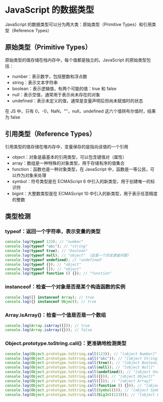 # JavaScript 的数据类型

JavaScript 的数据类型可以分为两大类：原始类型（Primitive Types）和引用类型（Reference Types）

## 原始类型（Primitive Types）

原始类型的值存储在栈内存中，每个值都是独立的。JavaScript 的原始类型包括：

- number：表示数字，包括整数和浮点数
- string：表示文本字符串
- boolean：表示逻辑值，有两个可能的值：true 和 false
- null：表示空值，通常用于表示尚未存在的对象
- undefined：表示未定义的值，通常是变量声明后但尚未赋值时的状态

在 JS 中，只有 0，-0，NaN，""，null，undefined 这六个值转布尔值时，结果为 false

## 引用类型（Reference Types）

引用类型的值存储在堆内存中，变量保存的是指向该值的一个引用

- object：对象是最基本的引用类型，可以包含键值对（属性）
- array：数组是一种特殊的对象类型，用于存储有序的值集合
- function：函数也是一种对象类型，在 JavaScript 中，函数是一等公民，可以作为对象来处理
- symbol：符号类型是在 ECMAScript 6 中引入的新类型，用于创建唯一的标识符
- bigint：大整数类型是在 ECMAScript 10 中引入的新类型，用于表示任意精度的整数

## 类型检测

### typeof：返回一个字符串，表示变量的类型

```js
console.log(typeof 123); // "number"
console.log(typeof "abc"); // "string"
console.log(typeof true); // "boolean"
console.log(typeof null); // "object" （这是一个历史遗留问题）
console.log(typeof undefined); // "undefined"
console.log(typeof {}); // "object"
console.log(typeof []); // "object"
console.log(typeof function () {}); // "function"
```

### instanceof：检查一个对象是否是某个构造函数的实例

```js
console.log([] instanceof Array); // true
console.log({} instanceof Object); // true
```

### Array.isArray()：检查一个值是否是一个数组

```js
console.log(Array.isArray([])); // true
console.log(Array.isArray({})); // false
```

### Object.prototype.toString.call()：更准确地检测类型

```js
console.log(Object.prototype.toString.call(123)); // "[object Number]"
console.log(Object.prototype.toString.call("abc")); // "[object String]"
console.log(Object.prototype.toString.call(true)); // "[object Boolean]"
console.log(Object.prototype.toString.call(null)); // "[object Null]"
console.log(Object.prototype.toString.call(undefined)); // "[object Undefined]"
console.log(Object.prototype.toString.call({})); // "[object Object]"
console.log(Object.prototype.toString.call([])); // "[object Array]"
console.log(Object.prototype.toString.call(function () {})); // "[object Function]"
console.log(Object.prototype.toString.call(Symbol())); // "[object Symbol]"
console.log(Object.prototype.toString.call(BigInt(123))); // "[object BigInt]"
```
